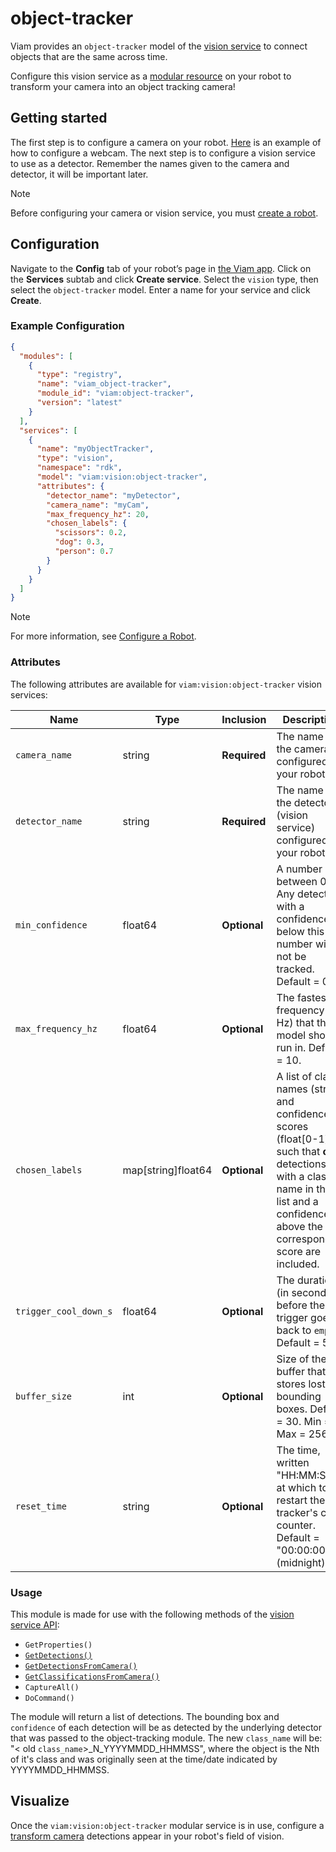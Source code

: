 # object-tracker

Viam provides an `object-tracker` model of the [vision service](/services/vision) to connect objects that are the same across time.

Configure this vision service as a [modular resource](https://docs.viam.com/modular-resources/) on your robot to transform your camera into an object tracking camera!

## Getting started

The first step is to configure a camera on your robot.  [Here](https://docs.viam.com/components/camera/webcam/) is an example of how to configure a webcam. The next step is to configure a vision service to use as a detector.  Remember the names given to the camera and detector, it will be important later. 

> [!NOTE]  
> Before configuring your camera or vision service, you must [create a robot](https://docs.viam.com/manage/fleet/robots/#add-a-new-robot).

## Configuration

Navigate to the **Config** tab of your robot’s page in [the Viam app](https://app.viam.com/). Click on the **Services** subtab and click **Create service**. Select the `vision` type, then select the `object-tracker` model. Enter a name for your service and click **Create**.

### Example Configuration

```json
{
  "modules": [
    {
      "type": "registry",
      "name": "viam_object-tracker",
      "module_id": "viam:object-tracker",
      "version": "latest"
    }
  ],
  "services": [
    {
      "name": "myObjectTracker",
      "type": "vision",
      "namespace": "rdk",
      "model": "viam:vision:object-tracker",
      "attributes": {
        "detector_name": "myDetector",
        "camera_name": "myCam",
        "max_frequency_hz": 20,
        "chosen_labels": {
          "scissors": 0.2,
          "dog": 0.3,
          "person": 0.7
        }
      }
    }
  ]
}

```

> [!NOTE]  
> For more information, see [Configure a Robot](https://docs.viam.com/manage/configuration/).

### Attributes

The following attributes are available for `viam:vision:object-tracker` vision services:

| Name                  | Type               | Inclusion | Description                                                                                                                                                                                |
|-----------------------|--------------------| --------- |--------------------------------------------------------------------------------------------------------------------------------------------------------------------------------------------|
| `camera_name`         | string             | **Required** | The name of the camera configured on your robot.                                                                                                                                           |
| `detector_name`       | string             | **Required** | The name of the detector (vision service) configured on your robot.                                                                                                                        |
| `min_confidence`      | float64            | **Optional** | A number between 0-1. Any detection with a confidence below this number will not be tracked. Default = 0.2                                                                                 |
| `max_frequency_hz`    | float64            | **Optional** | The fastest frequency (in Hz) that the model should run in. Default = 10.                                                                                                                  |
| `chosen_labels`       | map[string]float64 | **Optional** | A list of class names (string) and confidence scores (float[0-1]) such that **only** detections with a class name in the list and a confidence above the corresponding score are included. |
| `trigger_cool_down_s` | float64            | **Optional** | The duration (in seconds) before the trigger goes back to `empty`. Default = 5.                                                                                                            |
| `buffer_size`         | int                | **Optional** | Size of the buffer that stores lost bounding boxes. Default = 30. Min = 1. Max = 256.                                                                                                      |
| `reset_time`          | string             | **Optional** | The time, written "HH:MM:SS", at which to restart the tracker's class counter. Default = "00:00:00" (midnight)                                                                             |
### Usage

This module is made for use with the following methods of the [vision service API](https://docs.viam.com/services/vision/#api): 
- `GetProperties()`
- [`GetDetections()`](https://docs.viam.com/services/vision/#getdetections)
- [`GetDetectionsFromCamera()`](https://docs.viam.com/services/vision/#getdetectionsfromcamera)
- [`GetClassificationsFromCamera()`](https://docs.viam.com/services/vision/#getclassificationsfromcamera)
- `CaptureAll()`
- `DoCommand()`


The module will return a list of detections. The bounding box and `confidence` of each detection will be as detected by the underlying detector that was passed to the object-tracking module.  The new `class_name` will be: "< old `class_name`>_N_YYYYMMDD_HHMMSS", where the object is the Nth of it's class and was originally seen at the time/date indicated by YYYYMMDD_HHMMSS.


## Visualize 

Once the `viam:vision:object-tracker` modular service is in use, configure a [transform camera](https://docs.viam.com/components/camera/transform/) detections appear in your robot's field of vision.
